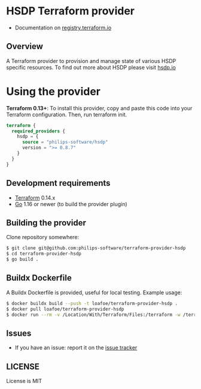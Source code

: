 # HSDP Terraform provider

- Documentation on [registry.terraform.io](https://registry.terraform.io/providers/philips-software/hsdp/latest/docs)

## Overview

A Terraform provider to provision and manage state of various HSDP specific resources.
To find out more about HSDP please visit [hsdp.io](https://www.hsdp.io/)

# Using the provider

**Terraform 0.13+**: To install this provider, copy and paste this code into your Terraform configuration. Then, run terraform init.

```terraform
terraform {
  required_providers {
    hsdp = {
      source = "philips-software/hsdp"
      version = ">= 0.8.7"
    }
  }
}
```

## Development requirements

-	[Terraform](https://www.terraform.io/downloads.html) 0.14.x
-	[Go](https://golang.org/doc/install) 1.16 or newer (to build the provider plugin)

## Building the provider

Clone repository somewhere:

```sh
$ git clone git@github.com:philips-software/terraform-provider-hsdp
$ cd terraform-provider-hsdp
$ go build .
```
## Buildx Dockerfile

A Buildx Dockerfile is provided, useful for local testing. Example usage:

```sh
$ docker buildx build --push -t loafoe/terraform-provider-hsdp .
$ docker pull loafoe/terraform-provider-hsdp
$ docker run --rm -v /Location/With/Terraform/Files:/terraform -w /terraform -it loafoe/terraform-provider-hsdp init
```

## Issues

* If you have an issue: report it on the [issue tracker](https://github.com/philips-software/terraform-provider-hsdp/issues)

## LICENSE

License is MIT
